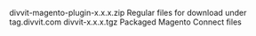 divvit-magento-plugin-x.x.x.zip Regular files for download under tag.divvit.com
divvit-x.x.x.tgz                Packaged Magento Connect files
